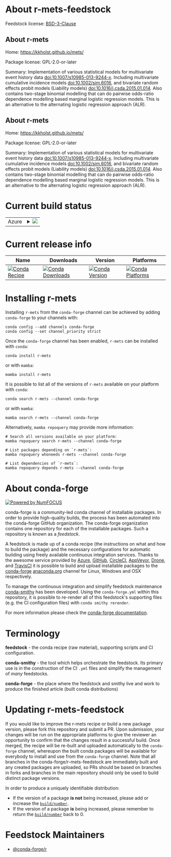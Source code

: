 About r-mets-feedstock
======================

Feedstock license: [BSD-3-Clause](https://github.com/conda-forge/r-mets-feedstock/blob/main/LICENSE.txt)


About r-mets
------------

Home: https://kkholst.github.io/mets/

Package license: GPL-2.0-or-later

Summary: Implementation of various statistical models for multivariate event history data <doi:10.1007/s10985-013-9244-x>. Including multivariate cumulative incidence models <doi:10.1002/sim.6016>, and  bivariate random effects probit models (Liability models) <doi:10.1016/j.csda.2015.01.014>. Also contains two-stage binomial modelling that can do pairwise odds-ratio dependence modelling based marginal logistic regression models. This is an alternative to the alternating logistic regression approach (ALR).

About r-mets
------------

Home: https://kkholst.github.io/mets/

Package license: GPL-2.0-or-later

Summary: Implementation of various statistical models for multivariate event history data <doi:10.1007/s10985-013-9244-x>. Including multivariate cumulative incidence models <doi:10.1002/sim.6016>, and  bivariate random effects probit models (Liability models) <doi:10.1016/j.csda.2015.01.014>. Also contains two-stage binomial modelling that can do pairwise odds-ratio dependence modelling based marginal logistic regression models. This is an alternative to the alternating logistic regression approach (ALR).

Current build status
====================


<table>
    
  <tr>
    <td>Azure</td>
    <td>
      <details>
        <summary>
          <a href="https://dev.azure.com/conda-forge/feedstock-builds/_build/latest?definitionId=11412&branchName=main">
            <img src="https://dev.azure.com/conda-forge/feedstock-builds/_apis/build/status/r-mets-feedstock?branchName=main">
          </a>
        </summary>
        <table>
          <thead><tr><th>Variant</th><th>Status</th></tr></thead>
          <tbody><tr>
              <td>linux_64_r_base4.2</td>
              <td>
                <a href="https://dev.azure.com/conda-forge/feedstock-builds/_build/latest?definitionId=11412&branchName=main">
                  <img src="https://dev.azure.com/conda-forge/feedstock-builds/_apis/build/status/r-mets-feedstock?branchName=main&jobName=linux&configuration=linux%20linux_64_r_base4.2" alt="variant">
                </a>
              </td>
            </tr><tr>
              <td>linux_64_r_base4.3</td>
              <td>
                <a href="https://dev.azure.com/conda-forge/feedstock-builds/_build/latest?definitionId=11412&branchName=main">
                  <img src="https://dev.azure.com/conda-forge/feedstock-builds/_apis/build/status/r-mets-feedstock?branchName=main&jobName=linux&configuration=linux%20linux_64_r_base4.3" alt="variant">
                </a>
              </td>
            </tr><tr>
              <td>osx_64_r_base4.2</td>
              <td>
                <a href="https://dev.azure.com/conda-forge/feedstock-builds/_build/latest?definitionId=11412&branchName=main">
                  <img src="https://dev.azure.com/conda-forge/feedstock-builds/_apis/build/status/r-mets-feedstock?branchName=main&jobName=osx&configuration=osx%20osx_64_r_base4.2" alt="variant">
                </a>
              </td>
            </tr><tr>
              <td>osx_64_r_base4.3</td>
              <td>
                <a href="https://dev.azure.com/conda-forge/feedstock-builds/_build/latest?definitionId=11412&branchName=main">
                  <img src="https://dev.azure.com/conda-forge/feedstock-builds/_apis/build/status/r-mets-feedstock?branchName=main&jobName=osx&configuration=osx%20osx_64_r_base4.3" alt="variant">
                </a>
              </td>
            </tr><tr>
              <td>win_64</td>
              <td>
                <a href="https://dev.azure.com/conda-forge/feedstock-builds/_build/latest?definitionId=11412&branchName=main">
                  <img src="https://dev.azure.com/conda-forge/feedstock-builds/_apis/build/status/r-mets-feedstock?branchName=main&jobName=win&configuration=win%20win_64_" alt="variant">
                </a>
              </td>
            </tr>
          </tbody>
        </table>
      </details>
    </td>
  </tr>
</table>

Current release info
====================

| Name | Downloads | Version | Platforms |
| --- | --- | --- | --- |
| [![Conda Recipe](https://img.shields.io/badge/recipe-r--mets-green.svg)](https://anaconda.org/conda-forge/r-mets) | [![Conda Downloads](https://img.shields.io/conda/dn/conda-forge/r-mets.svg)](https://anaconda.org/conda-forge/r-mets) | [![Conda Version](https://img.shields.io/conda/vn/conda-forge/r-mets.svg)](https://anaconda.org/conda-forge/r-mets) | [![Conda Platforms](https://img.shields.io/conda/pn/conda-forge/r-mets.svg)](https://anaconda.org/conda-forge/r-mets) |

Installing r-mets
=================

Installing `r-mets` from the `conda-forge` channel can be achieved by adding `conda-forge` to your channels with:

```
conda config --add channels conda-forge
conda config --set channel_priority strict
```

Once the `conda-forge` channel has been enabled, `r-mets` can be installed with `conda`:

```
conda install r-mets
```

or with `mamba`:

```
mamba install r-mets
```

It is possible to list all of the versions of `r-mets` available on your platform with `conda`:

```
conda search r-mets --channel conda-forge
```

or with `mamba`:

```
mamba search r-mets --channel conda-forge
```

Alternatively, `mamba repoquery` may provide more information:

```
# Search all versions available on your platform:
mamba repoquery search r-mets --channel conda-forge

# List packages depending on `r-mets`:
mamba repoquery whoneeds r-mets --channel conda-forge

# List dependencies of `r-mets`:
mamba repoquery depends r-mets --channel conda-forge
```


About conda-forge
=================

[![Powered by
NumFOCUS](https://img.shields.io/badge/powered%20by-NumFOCUS-orange.svg?style=flat&colorA=E1523D&colorB=007D8A)](https://numfocus.org)

conda-forge is a community-led conda channel of installable packages.
In order to provide high-quality builds, the process has been automated into the
conda-forge GitHub organization. The conda-forge organization contains one repository
for each of the installable packages. Such a repository is known as a *feedstock*.

A feedstock is made up of a conda recipe (the instructions on what and how to build
the package) and the necessary configurations for automatic building using freely
available continuous integration services. Thanks to the awesome service provided by
[Azure](https://azure.microsoft.com/en-us/services/devops/), [GitHub](https://github.com/),
[CircleCI](https://circleci.com/), [AppVeyor](https://www.appveyor.com/),
[Drone](https://cloud.drone.io/welcome), and [TravisCI](https://travis-ci.com/)
it is possible to build and upload installable packages to the
[conda-forge](https://anaconda.org/conda-forge) [anaconda.org](https://anaconda.org/)
channel for Linux, Windows and OSX respectively.

To manage the continuous integration and simplify feedstock maintenance
[conda-smithy](https://github.com/conda-forge/conda-smithy) has been developed.
Using the ``conda-forge.yml`` within this repository, it is possible to re-render all of
this feedstock's supporting files (e.g. the CI configuration files) with ``conda smithy rerender``.

For more information please check the [conda-forge documentation](https://conda-forge.org/docs/).

Terminology
===========

**feedstock** - the conda recipe (raw material), supporting scripts and CI configuration.

**conda-smithy** - the tool which helps orchestrate the feedstock.
                   Its primary use is in the construction of the CI ``.yml`` files
                   and simplify the management of *many* feedstocks.

**conda-forge** - the place where the feedstock and smithy live and work to
                  produce the finished article (built conda distributions)


Updating r-mets-feedstock
=========================

If you would like to improve the r-mets recipe or build a new
package version, please fork this repository and submit a PR. Upon submission,
your changes will be run on the appropriate platforms to give the reviewer an
opportunity to confirm that the changes result in a successful build. Once
merged, the recipe will be re-built and uploaded automatically to the
`conda-forge` channel, whereupon the built conda packages will be available for
everybody to install and use from the `conda-forge` channel.
Note that all branches in the conda-forge/r-mets-feedstock are
immediately built and any created packages are uploaded, so PRs should be based
on branches in forks and branches in the main repository should only be used to
build distinct package versions.

In order to produce a uniquely identifiable distribution:
 * If the version of a package **is not** being increased, please add or increase
   the [``build/number``](https://docs.conda.io/projects/conda-build/en/latest/resources/define-metadata.html#build-number-and-string).
 * If the version of a package **is** being increased, please remember to return
   the [``build/number``](https://docs.conda.io/projects/conda-build/en/latest/resources/define-metadata.html#build-number-and-string)
   back to 0.

Feedstock Maintainers
=====================

* [@conda-forge/r](https://github.com/conda-forge/r/)

